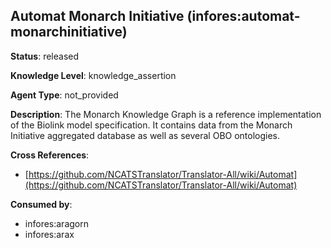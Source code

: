 [//]: # (DO NOT MANUALLY EDIT THIS FILE. IT IS GENERATED FROM A TEMPLATE.)

## Automat Monarch Initiative (infores:automat-monarchinitiative)

**Status**: released
  
**Knowledge Level**: knowledge_assertion
  
**Agent Type**: not_provided

**Description**: The Monarch Knowledge Graph is a reference implementation of the Biolink model specification.  It contains data from the Monarch Initiative aggregated database as well as several OBO ontologies.

**Cross References**:

- [https://github.com/NCATSTranslator/Translator-All/wiki/Automat](https://github.com/NCATSTranslator/Translator-All/wiki/Automat)


**Consumed by**:

- infores:aragorn
- infores:arax